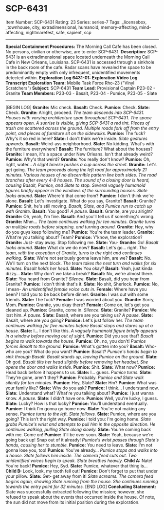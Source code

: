# SCP-6431
Item Number: SCP-6431
Rating: 23
Series: series-7
Tags: _licensebox, _townhouse, city, extradimensional, humanoid, memory-affecting, mind-affecting, nightmarefest, safe, sapient, scp

---

**Special Containment Procedures:** The Morning Call Cafe has been closed. No persons, civilian or otherwise, are to enter SCP-6431.
**Description:** SCP-6431 is an extradimensional space located underneath the Morning Call Cafe in New Orleans, Louisiana.
SCP-6431 is accessed through a sinkhole in the back room of the cafe. Radar scans have revealed the space to be predominantly empty with only infrequent, unidentified movements detected within.
**Exploration Log 6431-01:**
**Exploration Video Log Transcript**
**Exploration Team:** Mobile Task Force Rho-23 ("Vinyl Scratchers")
**Subject:** SCP-6431
**Team Lead:** Provisional Captain P23-02 - Granite
**Team Members:** P23-03 - Basalt, P23-04 - Pumice, P23-05 - Slate
* * *
[BEGIN LOG]
**Granite:** Mic check.
**Basalt:** Check.
**Pumice:** Check.
**Slate:** Check.
**Granite:** Alright, proceed.
_The team descends into SCP-6431._
_Houses with varying architecture span throughout SCP-6431. The space appears open. A sunrise is visible, giving SCP-6431 a red tint._
_Pieces of trash are scattered across the ground. Multiple roads fork off from the entry point, and pieces of furniture sit on the sidewalks._
**Pumice:** The fuck? Why's it so red in here?
**Slate:** I don't think we're inside.
_Slate gestures upwards._
**Basalt:** Weird-ass neighborhood.
**Slate:** No kidding. What's with the furniture everywhere?
**Basalt:** The furniture? What about the houses?
**Granite:** I mean, it's a space under New Orleans. Isn't that already weird?
**Pumice:** Why's that weird?
**Granite:** You really don't know?
**Pumice:** Oh, right, water…
_A slight breeze pushes a cup across the street._
**Granite:** Let's get going.
_The team proceeds along the left road for approximately 21 minutes. Various houses of no discernible pattern line both sides. The road branches after every 4-8 houses._
_The sound of a closing door is heard, causing Basalt, Pumice, and Slate to stop. Several vaguely humanoid figures briefly appear in the windows of the surrounding houses._
_Slate looks around._
**Slate:** Where'd that come from?
**Pumice:** I don't think we're alone.
**Basalt:** Let's investigate. What do you say, Granite?
**Basalt:** Granite?
**Pumice:** Shit, he's still moving.
_Basalt, Slate, and Pumice run to catch up with Granite._
**Basalt:** You good?
_A pause._
**Basalt:** Granite, are you alright?
**Granite:** Oh, yeah, I'm fine.
**Basalt:** And you'll tell us if something's wrong.
**Granite:** Mhm…
_The team continues walking for ten minutes. Granite turns on multiple roads before stopping. and turning around._
**Granite:** Hey, why do you guys keep following me?
**Pumice:** You're the team leader.
**Granite:** What're you talking about? Team?
**Pumice:** Y'know, the exploration?
**Granite:** Just- stay away. Stop following me.
**Slate:** You-
**Granite:** Go!
_Basalt looks around._
**Slate:** What do we do now?
**Basalt:** Let's go… right.
_The team, with the exception of Granite, turns to the right and continues walking._
**Slate:** We're not seriously gonna leave him, are we?
**Basalt:** No. We'll turn on the next block.
_The team takes the next turn and walks for six minutes._
_Basalt holds her head._
**Slate:** You okay?
**Basalt:** Yeah, just kinda dizzy…
**Slate:** Why don't we take a break?
**Basalt:** No, we're almost there.
**Slate:** You heard from Granite?
_Silence._
**Slate:** Basalt, did you hear from Granite?
**Pumice:** I don't think that's it.
**Slate:** No shit, Sherlock.
**Pumice:** No, I mean-
_An unidentified female voice cuts in._
**Female:** Where have you been? I told you to be back before dinner.
**Granite:** I was out with some friends.
**Slate:** The fuck?
**Female:** I was worried about you.
**Granite:** Sorry, Mom.
**Pumice:** Granite, you okay there?
**Female:** Come on, let's get you cleaned up.
**Pumice:** Granite, come in.
_Silence._
**Slate:** Granite?
**Pumice:** We lost him.
_A pause._
**Slate:** Basalt, where are you taking us?
_A pause._
**Slate:** Basalt, where are you going?
**Pumice:** Let's just follow her.
_The team continues walking for five minutes before Basalt stops and stares up at a house._
**Slate:** I… I don't like this.
_A vaguely humanoid figure briefly appears in a window before moving out of sight._
**Pumice:** Did you see that?
_Basalt begins to walk towards the house._
**Pumice:** Oh, no, you don't!
_Pumice forces Basalt to the ground._
**Pumice:** What's gotten into you?
**Basalt:** Who- who are you? What do you want?
**Pumice:** Basalt?
_Pumice's hands begin to sink through Basalt._
_Basalt stands up, leaving Pumice on the ground._
**Slate:** Oh god.
_Basalt tilts her head slightly before removing her headset._
_She opens the door and walks inside._
**Pumice:** Shit.
**Slate:** What now?
**Pumice:** Head back before it happens to us.
**Slate:** I… guess.
_Pumice turns._
**Slate:** They're gone, aren't they?
**Pumice:** Probably.
_Pumice and Slate walk silently for ten minutes._
**Pumice:** Hey, Slate?
**Slate:** Hm?
**Pumice:** What was your family like?
**Slate:** Why do you ask?
**Pumice:** I think… I understand now.
**Slate:** Understand what? What're you talking about?
**Pumice:** I just wanna know.
_A pause._
**Slate:** I didn't have one.
**Pumice:** Well, you're lucky, I guess.
**Slate:** Lucky? How is that lucky?
**Pumice:** You'll understand eventually.
**Pumice:** I think I'm gonna go home now.
**Slate:** You're not making any sense.
_Pumice turns to the left. Slate follows._
**Slate:** Pumice, where are you going? This isn't the right way.
**Pumice:** I told you: I'm going home.
_Slate grabs Pumice's wrist and attempts to pull him in the opposite direction. He continues walking, pulling Slate along slowly._
**Slate:** You're coming back with me. Come on!
**Pumice:** It'll be over soon.
**Slate:** Yeah, because we're going back up! Snap out of it already!
_Pumice's wrist passes through Slate's hands, causing her to stumble._
**Pumice:** You need to leave.
**Slate:** I'm not gonna lose you, too!
**Pumice:** You've already…
_Pumice stops and walks into a house. Slate follows him inside._
_The camera feed cuts out._
_Two unidentified voices begin to speak._
_Slate breathes heavily._
**Child A:** Nate! You're back!
**Pumice:** Hey, Syd.
**Slate:** Pumice, whatever that thing is…
**Child B:** Look, look, my tooth fell out!
**Pumice:** Don't forget to put that under your pillow.
**Slate:** Get- get away from it!
_Slate screams._
_The camera feed begins again, showing Slate running from the house. She continues running towards the entry point for 32 minutes._
[END LOG]
**Concluding Statement:** Slate was successfully extracted following the mission; however, she refused to speak about the events that occurred inside the house. Of note, the sun did not move from its initial position during the exploration.